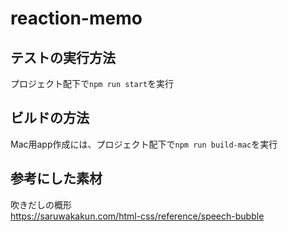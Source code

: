 # reaction-memo

## テストの実行方法
プロジェクト配下で`npm run start`を実行

## ビルドの方法
Mac用app作成には、プロジェクト配下で`npm run build-mac`を実行


## 参考にした素材

吹きだしの概形  
https://saruwakakun.com/html-css/reference/speech-bubble